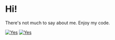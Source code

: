 # Hi!

There's not much to say about me. Enjoy my code.

[![Yes](https://github-readme-stats.vercel.app/api?username=turnip32&show_icons=true&theme=radical)](https://github.com/anuraghazra/github-readme-stats)
[![Yes](https://github-readme-stats.vercel.app/api/top-langs/?username=turnip32&theme=radical)](https://github.com/anuraghazra/github-readme-stats)
